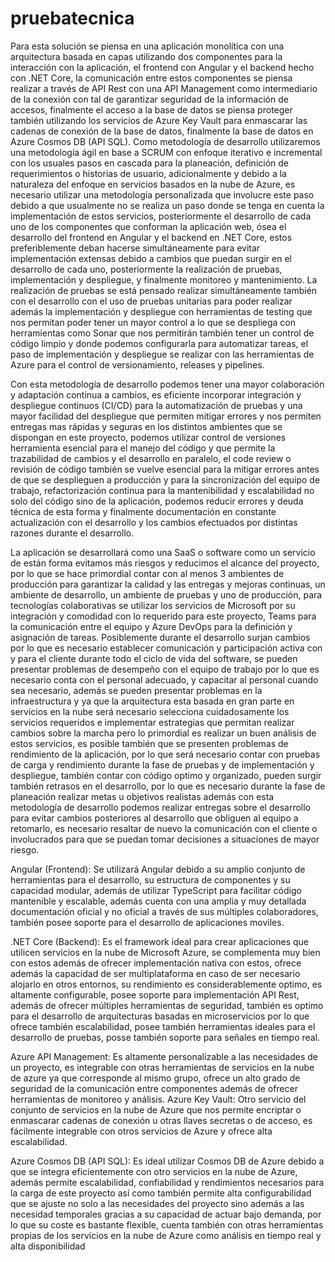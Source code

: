 # pruebatecnica

Para esta solución se piensa en una aplicación monolítica con una arquitectura basada en capas utilizando dos componentes para la interacción con la aplicación, el frontend con Angular y el backend hecho con .NET Core, la comunicación entre estos componentes se piensa realizar a través de API Rest con una API Management como intermediario de la conexión con tal de garantizar seguridad de la información de accesos, finalmente el acceso a la base de datos se piensa proteger también utilizando los servicios de Azure Key Vault para enmascarar las cadenas de conexión de la base de datos, finalmente la base de datos en Azure Cosmos DB (API SQL).
Como metodología de desarrollo utilizaremos una metodología ágil en base a SCRUM con enfoque iterativo e incremental con los usuales pasos en cascada para la planeación, definición de requerimientos o historias de usuario, adicionalmente y debido a la naturaleza del enfoque en servicios basados en la nube de Azure, es necesario utilizar una metodología personalizada que involucre este paso debido a que usualmente no se realiza un paso donde se tenga en cuenta la implementación de estos servicios, posteriormente el desarrollo de cada uno de los componentes que conforman la aplicación web, ósea el desarrollo del frontend en Angular y el backend en .NET Core, estos preferiblemente deban hacerse simultáneamente para evitar implementación extensas debido a cambios que puedan surgir en el desarrollo de cada uno, posteriormente la realización de pruebas, implementación y despliegue, y finalmente monitoreo y mantenimiento. La realización de pruebas se está pensado realizar simultáneamente también con el desarrollo con el uso de pruebas unitarias para poder realizar además la implementación y despliegue con herramientas de testing que nos permitan poder tener un mayor control a lo que se despliega con herramientas como Sonar que nos permitirán también tener un control de código limpio y donde podemos configurarla para automatizar tareas, el paso de implementación y despliegue se realizar con las herramientas de Azure para el control de versionamiento, releases y pipelines.

Con esta metodología de desarrollo podemos tener una mayor colaboración y adaptación continua a cambios, es eficiente incorporar integración y despliegue continuos (CI/CD) para la automatización de pruebas y una mayor facilidad del despliegue que permiten mitigar errores y nos permiten entregas mas rápidas y seguras en los distintos ambientes que se dispongan en este proyecto, podemos utilizar control de versiones herramienta esencial para el manejo del código y que permite la trazabilidad de cambios y el desarrollo en paralelo, el code review o revisión de código también se vuelve esencial para la mitigar errores antes de que se desplieguen a producción y para la sincronización del equipo de trabajo, refactorización continua para la mantenibilidad y escalabilidad no solo del código sino de la aplicación, podemos reducir errores y deuda técnica de esta forma y finalmente documentación en constante actualización con el desarrollo y los cambios efectuados por distintas razones durante el desarrollo.

La aplicación se desarrollará como una SaaS o software como un servicio de están forma evitamos más riesgos y reducimos el alcance del proyecto, por lo que se hace primordial contar con al menos 3 ambientes de producción para garantizar la calidad y las entregas y mejoras continuas, un ambiente de desarrollo, un ambiente de pruebas y uno de producción, para tecnologías colaborativas se utilizar los servicios de Microsoft por su integración y comodidad con lo requerido para este proyecto, Teams para la comunicación entre el equipo y Azure DevOps para la definición y asignación de tareas.
Posiblemente durante el desarrollo surjan cambios por lo que es necesario establecer comunicación y participación activa con y para el cliente durante todo el ciclo de vida del software, se pueden presentar problemas de desempeño con el equipo de trabajo por lo que es necesario conta con el personal adecuado, y capacitar al personal cuando sea necesario, además se pueden presentar problemas en la infraestructura y ya que la arquitectura esta basada en gran parte en servicios en la nube será necesario selecciona cuidadosamente los servicios requeridos e implementar estrategias que permitan realizar cambios sobre la marcha pero lo primordial es realizar un buen análisis de estos servicios, es posible también que se presenten problemas de rendimiento de la aplicación, por lo que será necesario contar con pruebas de carga y rendimiento durante la fase de pruebas y de implementación  y despliegue, también contar con código optimo y organizado, pueden surgir también retrasos en el desarrollo, por lo que es necesario durante la fase de planeación realizar metas u objetivos realistas además con esta metodología de desarrollo podemos realizar entregas sobre el desarrollo para evitar cambios posteriores al desarrollo que obliguen al equipo a retomarlo, es necesario resaltar de nuevo la comunicación con el cliente o involucrados para que se puedan tomar decisiones a situaciones de mayor riesgo.

Angular (Frontend): Se utilizará Angular debido a su amplio conjunto de herramientas para el desarrollo, su estructura de componentes y su capacidad modular, además de utilizar TypeScript para facilitar código mantenible y escalable, además cuenta con una amplia y muy detallada documentación oficial y no oficial a través de sus múltiples colaboradores, también posee soporte para el desarrollo de aplicaciones moviles.

.NET Core (Backend): Es el framework ideal para crear aplicaciones que utilicen servicios en la nube de Microsoft Azure, se complementa muy bien con estos además de ofrecer implementación nativa con estos,  ofrece además la capacidad de ser multiplataforma en caso de ser necesario alojarlo en otros entornos, su rendimiento es considerablemente optimo, es altamente configurable, posee soporte para implementación API Rest, además de ofrecer múltiples herramientas de seguridad, también es optimo para el desarrollo de arquitecturas basadas en microservicios por lo que ofrece también escalabilidad, posee también herramientas ideales para el desarrollo de pruebas, posse también soporte para señales en tiempo real.

Azure API Management: Es altamente personalizable a las necesidades de un proyecto, es integrable con otras herramientas de servicios en la nube de azure ya que corresponde al mismo grupo, ofrece un alto grado de seguridad de la comunicación entre componentes además de ofrecer herramientas de monitoreo y análisis.
Azure Key Vault: Otro servicio del conjunto de servicios en la nube de Azure que nos permite encriptar o enmascarar cadenas de conexión u otras llaves secretas o de acceso, es fácilmente integrable con otros servicios de Azure y ofrece alta escalabilidad.

Azure Cosmos DB (API SQL): Es ideal utilizar Cosmos DB de Azure debido a que se integra eficientemente con otro servicios en la nube de Azure, además permite escalabilidad, confiabilidad y rendimientos necesarios para la carga de este proyecto así como también permite alta configurabilidad que se ajuste no solo a las necesidades del proyecto sino además a las necesidad temporales gracias a su capacidad de actuar bajo demanda, por lo que su coste es bastante flexible, cuenta también con otras herramientas propias de los servicios en la nube de Azure como análisis en tiempo real y alta disponibilidad 
